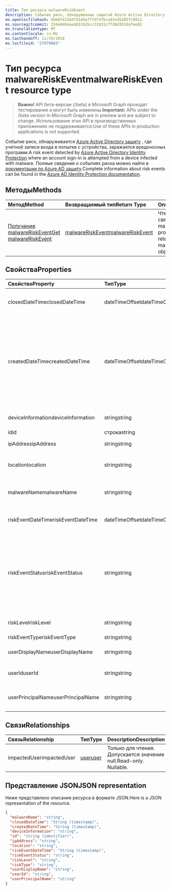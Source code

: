 ```yaml
---
title: Тип ресурса malwareRiskEvent
description: Событие риск, обнаруженных защитой Azure Active Directory Identity которых учетной записи входа в попытке с устройства, заражается вредоносных программ. Полные сведения о событиях риска можно найти в документации по Azure AD защиту.
ms.openlocfilehash: 6bb6f432bd741ddafffdf4fbcad1e3b2857c8911
ms.sourcegitcommit: 334e84b4aed63162bcc31831cffd6d363dafee02
ms.translationtype: MT
ms.contentlocale: ru-RU
ms.lasthandoff: 11/29/2018
ms.locfileid: "27079883"
---
```

# <a name="malwareriskevent-resource-type"></a><span data-ttu-id="940c5-104">Тип ресурса malwareRiskEvent</span><span class="sxs-lookup"><span data-stu-id="940c5-104">malwareRiskEvent resource type</span></span>

> <span data-ttu-id="940c5-105">**Важно!** API бета-версии (/beta) в Microsoft Graph проходят тестирование и могут быть изменены.</span><span class="sxs-lookup"><span data-stu-id="940c5-105">**Important:** APIs under the /beta version in Microsoft Graph are in preview and are subject to change.</span></span> <span data-ttu-id="940c5-106">Использование этих API в производственных приложениях не поддерживается.</span><span class="sxs-lookup"><span data-stu-id="940c5-106">Use of these APIs in production applications is not supported.</span></span>

<span data-ttu-id="940c5-107">Событие риск, обнаруживается [Azure Active Directory защиту](https://azure.microsoft.com/en-us/documentation/articles/active-directory-identityprotection/) , где учетной записи входа в попытке с устройства, заражается вредоносных программ.</span><span class="sxs-lookup"><span data-stu-id="940c5-107">A risk event detected by [Azure Active Directory Identity Protection](https://azure.microsoft.com/en-us/documentation/articles/active-directory-identityprotection/) where an account sign-in is attempted from a device infected with malware.</span></span> <span data-ttu-id="940c5-108">Полные сведения о событиях риска можно найти в [документации по Azure AD защиту](https://azure.microsoft.com/en-us/documentation/articles/active-directory-identityprotection-risk-events-types/).</span><span class="sxs-lookup"><span data-stu-id="940c5-108">Complete information about risk events can be found in the [Azure AD Identity Protection documentation](https://azure.microsoft.com/en-us/documentation/articles/active-directory-identityprotection-risk-events-types/).</span></span>


## <a name="methods"></a><span data-ttu-id="940c5-109">Методы</span><span class="sxs-lookup"><span data-stu-id="940c5-109">Methods</span></span>

| <span data-ttu-id="940c5-110">Метод</span><span class="sxs-lookup"><span data-stu-id="940c5-110">Method</span></span>           | <span data-ttu-id="940c5-111">Возвращаемый тип</span><span class="sxs-lookup"><span data-stu-id="940c5-111">Return Type</span></span>    |<span data-ttu-id="940c5-112">Описание</span><span class="sxs-lookup"><span data-stu-id="940c5-112">Description</span></span>|
|:---------------|:--------|:----------|
|[<span data-ttu-id="940c5-113">Получение malwareRiskEvent</span><span class="sxs-lookup"><span data-stu-id="940c5-113">Get malwareRiskEvent</span></span>](../api/malwareriskevent-get.md) | [<span data-ttu-id="940c5-114">malwareRiskEvent</span><span class="sxs-lookup"><span data-stu-id="940c5-114">malwareRiskEvent</span></span>](malwareriskevent.md) |<span data-ttu-id="940c5-115">Чтение свойства и связи объекта malwareRiskEvent.</span><span class="sxs-lookup"><span data-stu-id="940c5-115">Read properties and relationships of malwareRiskEvent object.</span></span>|

## <a name="properties"></a><span data-ttu-id="940c5-116">Свойства</span><span class="sxs-lookup"><span data-stu-id="940c5-116">Properties</span></span>
| <span data-ttu-id="940c5-117">Свойство</span><span class="sxs-lookup"><span data-stu-id="940c5-117">Property</span></span>     | <span data-ttu-id="940c5-118">Тип</span><span class="sxs-lookup"><span data-stu-id="940c5-118">Type</span></span>   |<span data-ttu-id="940c5-119">Description</span><span class="sxs-lookup"><span data-stu-id="940c5-119">Description</span></span>|
|:---------------|:--------|:----------|
|<span data-ttu-id="940c5-120">closedDateTime</span><span class="sxs-lookup"><span data-stu-id="940c5-120">closedDateTime</span></span>|<span data-ttu-id="940c5-121">dateTimeOffset</span><span class="sxs-lookup"><span data-stu-id="940c5-121">dateTimeOffset</span></span>| <span data-ttu-id="940c5-122">Дата и время закрытия события риска</span><span class="sxs-lookup"><span data-stu-id="940c5-122">The date and time that the risk event was closed</span></span>|
|<span data-ttu-id="940c5-123">createdDateTime</span><span class="sxs-lookup"><span data-stu-id="940c5-123">createdDateTime</span></span>|<span data-ttu-id="940c5-124">dateTimeOffset</span><span class="sxs-lookup"><span data-stu-id="940c5-124">dateTimeOffset</span></span>| <span data-ttu-id="940c5-125">Дата и время создания события риска.</span><span class="sxs-lookup"><span data-stu-id="940c5-125">The date and time that the risk event was created.</span></span> <span data-ttu-id="940c5-126">Это всегда больше или равно datetime самого события риска.</span><span class="sxs-lookup"><span data-stu-id="940c5-126">This is always greater than or equal to the datetime of the risk event itself.</span></span> <span data-ttu-id="940c5-127">Это правильное свойство для использования в качестве фильтра при запросе события рисков.</span><span class="sxs-lookup"><span data-stu-id="940c5-127">This is the correct property to use as a filter when querying risk events.</span></span>|
|<span data-ttu-id="940c5-128">deviceInformation</span><span class="sxs-lookup"><span data-stu-id="940c5-128">deviceInformation</span></span>|<span data-ttu-id="940c5-129">string</span><span class="sxs-lookup"><span data-stu-id="940c5-129">string</span></span>| <span data-ttu-id="940c5-130">Сведения об устройстве</span><span class="sxs-lookup"><span data-stu-id="940c5-130">Information about the device</span></span>|
|<span data-ttu-id="940c5-131">id</span><span class="sxs-lookup"><span data-stu-id="940c5-131">id</span></span>|<span data-ttu-id="940c5-132">строка</span><span class="sxs-lookup"><span data-stu-id="940c5-132">string</span></span>| <span data-ttu-id="940c5-133">Только для чтения</span><span class="sxs-lookup"><span data-stu-id="940c5-133">Read-only</span></span>|
|<span data-ttu-id="940c5-134">ipAddress</span><span class="sxs-lookup"><span data-stu-id="940c5-134">ipAddress</span></span>|<span data-ttu-id="940c5-135">string</span><span class="sxs-lookup"><span data-stu-id="940c5-135">string</span></span>| <span data-ttu-id="940c5-136">IP-адрес входа в</span><span class="sxs-lookup"><span data-stu-id="940c5-136">The IP address of the sign-in</span></span>|
|<span data-ttu-id="940c5-137">location</span><span class="sxs-lookup"><span data-stu-id="940c5-137">location</span></span>|<span data-ttu-id="940c5-138">string</span><span class="sxs-lookup"><span data-stu-id="940c5-138">string</span></span>| <span data-ttu-id="940c5-139">Расположение, подключенного к IP-адрес входа в</span><span class="sxs-lookup"><span data-stu-id="940c5-139">The location attached to the IP address of the sign-in</span></span>|
|<span data-ttu-id="940c5-140">malwareName</span><span class="sxs-lookup"><span data-stu-id="940c5-140">malwareName</span></span>|<span data-ttu-id="940c5-141">string</span><span class="sxs-lookup"><span data-stu-id="940c5-141">string</span></span>| <span data-ttu-id="940c5-142">Вредоносных программ, связанный с этим именем входа</span><span class="sxs-lookup"><span data-stu-id="940c5-142">The malware associated with this login</span></span>|
|<span data-ttu-id="940c5-143">riskEventDateTime</span><span class="sxs-lookup"><span data-stu-id="940c5-143">riskEventDateTime</span></span>|<span data-ttu-id="940c5-144">dateTimeOffset</span><span class="sxs-lookup"><span data-stu-id="940c5-144">dateTimeOffset</span></span>| <span data-ttu-id="940c5-145">Дата и время возникновения события риска</span><span class="sxs-lookup"><span data-stu-id="940c5-145">The date and time when the risk event occurred</span></span>|
|<span data-ttu-id="940c5-146">riskEventStatus</span><span class="sxs-lookup"><span data-stu-id="940c5-146">riskEventStatus</span></span>|<span data-ttu-id="940c5-147">string</span><span class="sxs-lookup"><span data-stu-id="940c5-147">string</span></span>| <span data-ttu-id="940c5-148">Возможные значения: `active`, `remediated`, `dismissedAsFixed`, `dismissedAsFalsePositive`, `dismissedAsIgnore`, `loginBlocked`, `closedMfaAuto`, `closedMultipleReasons`.</span><span class="sxs-lookup"><span data-stu-id="940c5-148">Possible values are: `active`, `remediated`, `dismissedAsFixed`, `dismissedAsFalsePositive`, `dismissedAsIgnore`, `loginBlocked`, `closedMfaAuto`, `closedMultipleReasons`.</span></span>|
|<span data-ttu-id="940c5-149">riskLevel</span><span class="sxs-lookup"><span data-stu-id="940c5-149">riskLevel</span></span>|<span data-ttu-id="940c5-150">string</span><span class="sxs-lookup"><span data-stu-id="940c5-150">string</span></span>| <span data-ttu-id="940c5-151">Возможные значения: `low`, `medium`, `high`.</span><span class="sxs-lookup"><span data-stu-id="940c5-151">Possible values are: `low`, `medium`, `high`.</span></span>|
|<span data-ttu-id="940c5-152">riskEventType</span><span class="sxs-lookup"><span data-stu-id="940c5-152">riskEventType</span></span>|<span data-ttu-id="940c5-153">string</span><span class="sxs-lookup"><span data-stu-id="940c5-153">string</span></span>| <span data-ttu-id="940c5-154">Тип риска</span><span class="sxs-lookup"><span data-stu-id="940c5-154">The type of risk</span></span>|
|<span data-ttu-id="940c5-155">userDisplayName</span><span class="sxs-lookup"><span data-stu-id="940c5-155">userDisplayName</span></span>|<span data-ttu-id="940c5-156">string</span><span class="sxs-lookup"><span data-stu-id="940c5-156">string</span></span>| <span data-ttu-id="940c5-157">Имя пользователя в группу риска</span><span class="sxs-lookup"><span data-stu-id="940c5-157">The name of the user at risk</span></span>|
|<span data-ttu-id="940c5-158">userId</span><span class="sxs-lookup"><span data-stu-id="940c5-158">userId</span></span>|<span data-ttu-id="940c5-159">string</span><span class="sxs-lookup"><span data-stu-id="940c5-159">string</span></span>| <span data-ttu-id="940c5-160">Идентификатор пользователя в группу риска</span><span class="sxs-lookup"><span data-stu-id="940c5-160">The id of the user at risk</span></span>|
|<span data-ttu-id="940c5-161">userPrincipalName</span><span class="sxs-lookup"><span data-stu-id="940c5-161">userPrincipalName</span></span>|<span data-ttu-id="940c5-162">string</span><span class="sxs-lookup"><span data-stu-id="940c5-162">string</span></span>| <span data-ttu-id="940c5-163">Имя участника-пользователя пользователя в группу риска</span><span class="sxs-lookup"><span data-stu-id="940c5-163">The user principal name of the user at risk</span></span>|

## <a name="relationships"></a><span data-ttu-id="940c5-164">Связи</span><span class="sxs-lookup"><span data-stu-id="940c5-164">Relationships</span></span>
| <span data-ttu-id="940c5-165">Связь</span><span class="sxs-lookup"><span data-stu-id="940c5-165">Relationship</span></span> | <span data-ttu-id="940c5-166">Тип</span><span class="sxs-lookup"><span data-stu-id="940c5-166">Type</span></span>   |<span data-ttu-id="940c5-167">Description</span><span class="sxs-lookup"><span data-stu-id="940c5-167">Description</span></span>|
|:---------------|:--------|:----------|
|<span data-ttu-id="940c5-168">impactedUser</span><span class="sxs-lookup"><span data-stu-id="940c5-168">impactedUser</span></span>|[<span data-ttu-id="940c5-169">user</span><span class="sxs-lookup"><span data-stu-id="940c5-169">user</span></span>](user.md)| <span data-ttu-id="940c5-p105">Только для чтения. Допускается значение null.</span><span class="sxs-lookup"><span data-stu-id="940c5-p105">Read-only. Nullable.</span></span>|

## <a name="json-representation"></a><span data-ttu-id="940c5-172">Представление JSON</span><span class="sxs-lookup"><span data-stu-id="940c5-172">JSON representation</span></span>

<span data-ttu-id="940c5-173">Ниже представлено описание ресурса в формате JSON.</span><span class="sxs-lookup"><span data-stu-id="940c5-173">Here is a JSON representation of the resource.</span></span>

<!-- {
  "blockType": "resource",
  "optionalProperties": [

  ],
  "@odata.type": "microsoft.graph.malwareRiskEvent"
}-->

```json
{
  "malwareName": "string",
  "closedDateTime": "String (timestamp)",
  "createdDateTime": "String (timestamp)",
  "deviceInformation": "string",
  "id": "string (identifier)",
  "ipAddress": "string",
  "location": "string",
  "riskEventDateTime": "String (timestamp)",
  "riskEventStatus": "string",
  "riskLevel": "string",
  "riskType": "string",
  "userDisplayName": "string",
  "userId": "string",
  "userPrincipalName": "string"
}

```

<!-- uuid: 8fcb5dbc-d5aa-4681-8e31-b001d5168d79
2015-10-25 14:57:30 UTC -->
<!-- {
  "type": "#page.annotation",
  "description": "malwareRiskEvent resource",
  "keywords": "",
  "section": "documentation",
  "tocPath": ""
}-->